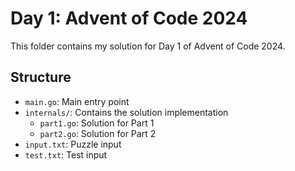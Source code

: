 # Day 1: Advent of Code 2024

This folder contains my solution for Day 1 of Advent of Code 2024.

## Structure
- `main.go`: Main entry point
- `internals/`: Contains the solution implementation
  - `part1.go`: Solution for Part 1
  - `part2.go`: Solution for Part 2
- `input.txt`: Puzzle input
- `test.txt`: Test input
